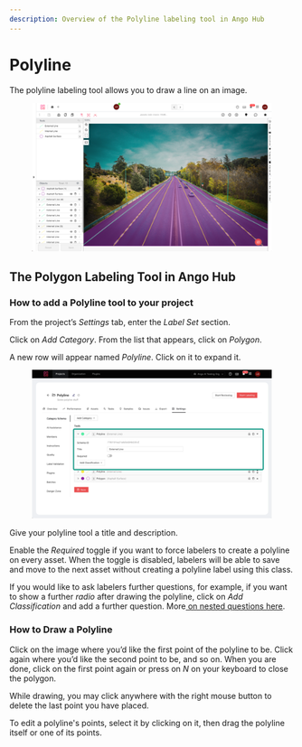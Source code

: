 ```yaml
---
description: Overview of the Polyline labeling tool in Ango Hub
---
```


# Polyline

The polyline labeling tool allows you to draw a line on an image.

<figure><img src="../../.gitbook/assets/image (53).png" alt=""><figcaption></figcaption></figure>

## The Polygon Labeling Tool in Ango Hub <a href="#how-to-add-a-polygon-tool-to-your-project" id="how-to-add-a-polygon-tool-to-your-project"></a>

### How to add a Polyline tool to your project <a href="#how-to-add-a-polygon-tool-to-your-project" id="how-to-add-a-polygon-tool-to-your-project"></a>

From the project’s _Settings_ tab, enter the _Label Set_ section.

Click on _Add Category_. From the list that appears, click on _Polygon_.

A new row will appear named _Polyline_. Click on it to expand it.

<figure><img src="../../.gitbook/assets/image (5) (1).png" alt=""><figcaption></figcaption></figure>

Give your polyline tool a title and description.

Enable the _Required_ toggle if you want to force labelers to create a polyline on every asset. When the toggle is disabled, labelers will be able to save and move to the next asset without creating a polyline label using this class.

If you would like to ask labelers further questions, for example, if you want to show a further _radio_ after drawing the polyline, click on _Add Classification_ and add a further question. More[ on nested questions here](nested-classifications.md).

### How to Draw a Polyline <a href="#how-to-draw-a-polygon" id="how-to-draw-a-polygon"></a>

Click on the image where you’d like the first point of the polyline to be. Click again where you’d like the second point to be, and so on. When you are done, click on the first point again or press on _N_ on your keyboard to close the polygon.

While drawing, you may click anywhere with the right mouse button to delete the last point you have placed.

To edit a polyline's points, select it by clicking on it, then drag the polyline itself or one of its points.
